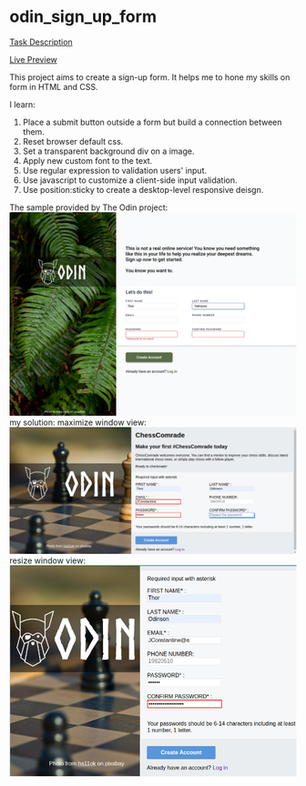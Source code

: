 # odin_sign_up_form

[Task Description](https://www.theodinproject.com/lessons/node-path-intermediate-html-and-css-sign-up-form)

[Live Preview](https://maxim55069633.github.io/6.odin_sign_up_form/)

This project aims to create a sign-up form. It helps me to hone my skills on form in HTML and CSS.

I learn:
1. Place a submit button outside a form but build a connection between them.
2. Reset browser default css.
3. Set a transparent background div on a image.
4. Apply new custom font to the text.
5. Use regular expression to validation users' input.
6. Use javascript to customize a client-side input validation.
7. Use position:sticky to create a desktop-level responsive deisgn.

The sample provided by The Odin project:
![Odin sign-up form sample](./images/sign-up-form_sample.png)
my solution:
maximize window view:
![my sign-up form 1](./images/signupform_1.png)
resize window view:
![my sign-up form 2](./images/signupform_2.png)
